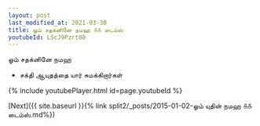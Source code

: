 ```yaml
---
layout: post
last_modified_at: 2021-03-30
title: ஓம் சதக்னினே நமஹ ௧௧ டைம்ஸ்
youtubeId: L5cJ9Pzrt80
---
```

 
 
 ஓம் சதக்னினே நமஹ  
 
 -  சக்தி ஆயுதத்தை யார் சுமக்கிறார்கள் 
 
  
 
  
 
 
 
 
 
 


{% include youtubePlayer.html id=page.youtubeId %}
 
[Next]({{ site.baseurl }}{% link  split2/_posts/2015-01-02-ஓம் யுதின் நமஹ ௧௧ டைம்ஸ்.md%})
 

